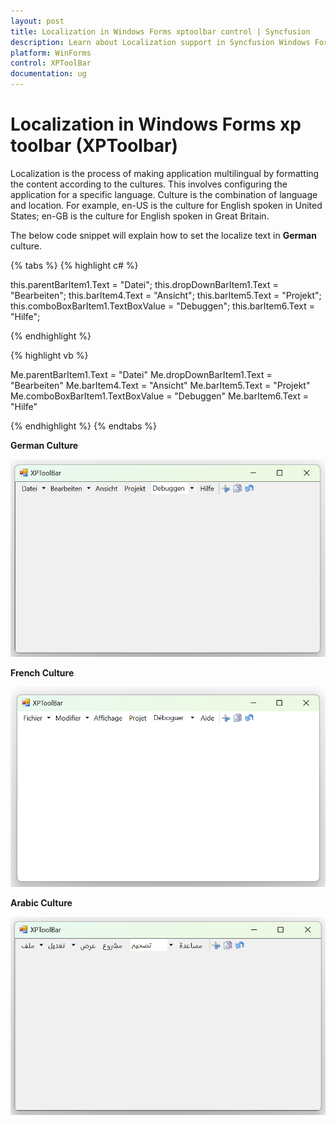 ```yaml
---
layout: post
title: Localization in Windows Forms xptoolbar control | Syncfusion
description: Learn about Localization support in Syncfusion Windows Forms xptoolbar (XPToolbar) control and more details.
platform: WinForms
control: XPToolBar
documentation: ug
---
```


# Localization in Windows Forms xp toolbar (XPToolbar)

Localization is the process of making application multilingual by formatting the content according to the cultures. This involves configuring the application for a specific language. Culture is the combination of language and location. For example, en-US is the culture for English spoken in United States; en-GB is the culture for English spoken in Great Britain.


The below code snippet will explain how to set the localize text in **German** culture.

{% tabs %}
{% highlight c# %}

this.parentBarItem1.Text = "Datei";
this.dropDownBarItem1.Text = "Bearbeiten";
this.barItem4.Text = "Ansicht";
this.barItem5.Text = "Projekt";
this.comboBoxBarItem1.TextBoxValue = "Debuggen";
this.barItem6.Text = "Hilfe";

{% endhighlight %}

{% highlight vb %}

Me.parentBarItem1.Text = "Datei"
Me.dropDownBarItem1.Text = "Bearbeiten"
Me.barItem4.Text = "Ansicht"
Me.barItem5.Text = "Projekt"
Me.comboBoxBarItem1.TextBoxValue = "Debuggen"
Me.barItem6.Text = "Hilfe"

{% endhighlight %}
{% endtabs %}


**German Culture**

![German Culture](Localization_Images/GE.png)

**French Culture**

![French Culture](Localization_Images/FR.png)

**Arabic Culture**

![Arabic Culture](Localization_Images/AR.png)

